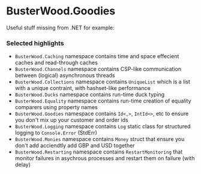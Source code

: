 # BusterWood.Goodies
Useful stuff missing from .NET for example:

### Selected highlights

* `BusterWood.Caching` namespace contains time and space effecient caches and read-through caches
* `BusterWood.Channels` namespace contains CSP-like communication between (logical) asynchronous threads
* `BusterWood.Collections` namespace contains `UniqueList` which is a list with a unique contraint, with hashset-like performance
* `BusterWood.Ducks` namespace contains run-time duck typing
* `BusterWood.Equality` namespace contains run-time creation of equality comparers using property names
* `BusterWood.Goodies` namespace contains `Id<,>`, `IntId<>`, etc  to ensure you don't mix up your customer and order ids
* `BusterWood.Logging` namespace contains `Log` static class for structured logging to `Console.Error` (StdErr)
* `BusterWood.Monies` namespace contains `Money` struct that ensure you don't add acciendtly add GBP and USD together
* `BusterWood.Restarting` namespace contains `RestartMonitoring` that monitor failures in asychrous processes and restart them on failure (with delay)
